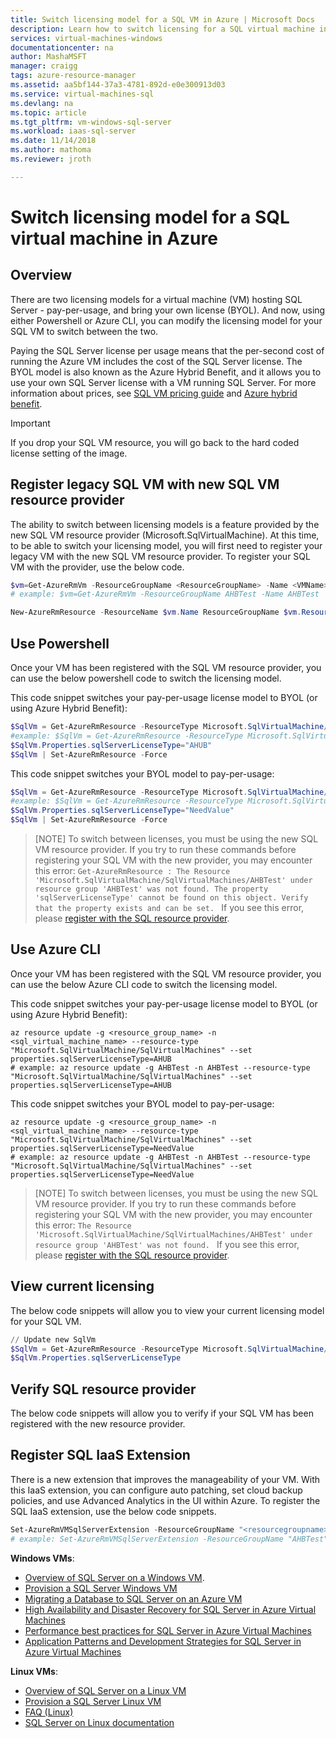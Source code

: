 ```yaml
---
title: Switch licensing model for a SQL VM in Azure | Microsoft Docs
description: Learn how to switch licensing for a SQL virtual machine in Azure. 
services: virtual-machines-windows
documentationcenter: na
author: MashaMSFT
manager: craigg
tags: azure-resource-manager
ms.assetid: aa5bf144-37a3-4781-892d-e0e300913d03
ms.service: virtual-machines-sql
ms.devlang: na
ms.topic: article
ms.tgt_pltfrm: vm-windows-sql-server
ms.workload: iaas-sql-server
ms.date: 11/14/2018
ms.author: mathoma
ms.reviewer: jroth

---
```

# Switch licensing model for a SQL virtual machine in Azure

## Overview

There are two licensing models for a virtual machine (VM) hosting SQL Server - pay-per-usage, and bring your own license (BYOL). And now, using either Powershell or Azure CLI, you can modify the licensing model for your SQL VM to switch between the two. 

Paying the SQL Server license per usage means that the per-second cost of running the Azure VM includes the cost of the SQL Server license.
The BYOL model is also known as the Azure Hybrid Benefit, and it allows you to use your own SQL Server license with a VM running SQL Server. For more information about prices, see [SQL VM pricing guide](https://docs.microsoft.com/azure/virtual-machines/windows/sql/virtual-machines-windows-sql-server-pricing-guidance) and [Azure hybrid benefit](https://azure.microsoft.com/pricing/hybrid-benefit/). 

  >[!IMPORTANT]
  > If you drop your SQL VM resource, you will go back to the hard coded license setting of the image. 


## Register legacy SQL VM with new SQL VM resource provider
The ability to switch between licensing models is a feature provided by the new SQL VM resource provider (Microsoft.SqlVirtualMachine). At this time, to be able to switch your licensing model, you will first need to register your legacy VM with the new SQL VM resource provider. To register your SQL VM with the provider, use the below code. 

```powershell
$vm=Get-AzureRmVm -ResourceGroupName <ResourceGroupName> -Name <VMName>​
# example: $vm=Get-AzureRmVm -ResourceGroupName AHBTest -Name AHBTest​

New-AzureRmResource -ResourceName $vm.Name ResourceGroupName $vm.ResourceGroupName -Location $vm.Location -ResourceType Microsoft.SqlVirtualMachine/sqlVirtualMachines -Properties @{virtualMachineResourceId=$vm.Id} ​
```

## Use Powershell 
Once your VM has been registered with the SQL VM resource provider, you can use the below powershell code to switch the licensing model. 

This code snippet switches your pay-per-usage license model to BYOL (or using Azure Hybrid Benefit): 
```powershell
$SqlVm = Get-AzureRmResource -ResourceType Microsoft.SqlVirtualMachine/SqlVirtualMachines -ResourceGroupName <resource_grou_name> -ResourceName <VM_name>
#example: $SqlVm = Get-AzureRmResource -ResourceType Microsoft.SqlVirtualMachine/SqlVirtualMachines -ResourceGroupName AHBTest -ResourceName AHBTest
$SqlVm.Properties.sqlServerLicenseType="AHUB"
$SqlVm | Set-AzureRmResource -Force 
``` 

This code snippet switches your BYOL model to pay-per-usage:
```powershell
$SqlVm = Get-AzureRmResource -ResourceType Microsoft.SqlVirtualMachine/SqlVirtualMachines -ResourceGroupName <resource_grou_name> -ResourceName <VM_name>
#example: $SqlVm = Get-AzureRmResource -ResourceType Microsoft.SqlVirtualMachine/SqlVirtualMachines -ResourceGroupName AHBTest -ResourceName AHBTest
$SqlVm.Properties.sqlServerLicenseType="NeedValue"
$SqlVm | Set-AzureRmResource -Force 
``` 

  >[NOTE]
  > To switch between licenses, you must be using the new SQL VM resource provider. If you try to run these commands before registering your SQL VM with the new provider, you may encounter this error: `Get-AzureRmResource : The Resource 'Microsoft.SqlVirtualMachine/SqlVirtualMachines/AHBTest' under resource group 'AHBTest' was not found. The property 'sqlServerLicenseType' cannot be found on this object. Verify that the property exists and can be set. ` If you see this error, please [register with the SQL resource provider](#register-legacy-SQL-vm-with-new-SQL-VM-resource-provider). 
 

## Use Azure CLI
Once your VM has been registered with the SQL VM resource provider, you can use the below Azure CLI code to switch the licensing model.  

This code snippet switches your pay-per-usage license model to BYOL (or using Azure Hybrid Benefit):
```azurecli-interactive
az resource update -g <resource_group_name> -n <sql_virtual_machine_name> --resource-type "Microsoft.SqlVirtualMachine/SqlVirtualMachines" --set properties.sqlServerLicenseType=AHUB
# example: az resource update -g AHBTest -n AHBTest --resource-type "Microsoft.SqlVirtualMachine/SqlVirtualMachines" --set properties.sqlServerLicenseType=AHUB
```

This code snippet switches your BYOL model to pay-per-usage: 
```azurecli-interactive
az resource update -g <resource_group_name> -n <sql_virtual_machine_name> --resource-type "Microsoft.SqlVirtualMachine/SqlVirtualMachines" --set properties.sqlServerLicenseType=NeedValue
# example: az resource update -g AHBTest -n AHBTest --resource-type "Microsoft.SqlVirtualMachine/SqlVirtualMachines" --set properties.sqlServerLicenseType=NeedValue
```

  >[NOTE]
  > To switch between licenses, you must be using the new SQL VM resource provider. If you try to run these commands before registering your SQL VM with the new provider, you may encounter this error: `The Resource 'Microsoft.SqlVirtualMachine/SqlVirtualMachines/AHBTest' under resource group 'AHBTest' was not found. ` If you see this error, please [register with the SQL resource provider](#register-legacy-SQL-vm-with-new-SQL-VM-resource-provider). 

## View current licensing 

The below code snippets will allow you to view your current licensing model for your SQL VM. 

```powershell
// Update new SqlVm
$SqlVm = Get-AzureRmResource -ResourceType Microsoft.SqlVirtualMachine/SqlVirtualMachines -ResourceGroupName AHBTest -ResourceName AHBTest
$SqlVm.Properties.sqlServerLicenseType
```

## Verify SQL resource provider

The below code snippets will allow you to verify if your SQL VM has been registered with the new resource provider. 


## Register SQL IaaS Extension
There is a new extension that improves the manageability of your VM. With this IaaS extension, you can configure auto patching, set cloud backup policies, and use Advanced Analytics in the UI within Azure.  To register the SQL IaaS extension, use the below code snippets. 

```powershell
Set-AzureRmVMSqlServerExtension -ResourceGroupName "<resourcegroupname>" -VMName "<vmname>" -Name "SQLIaasExtension" -Version "2.0" -Location "<location>"
# example: Set-AzureRmVMSqlServerExtension -ResourceGroupName "AHBTest" -VMName "AHBTest" -Name "SQLIaasExtension" -Version "2.0" -Location "East US 2"
```

**Windows VMs**:

* [Overview of SQL Server on a Windows VM](virtual-machines-windows-sql-server-iaas-overview.md).
* [Provision a SQL Server Windows VM](virtual-machines-windows-portal-sql-server-provision.md)
* [Migrating a Database to SQL Server on an Azure VM](virtual-machines-windows-migrate-sql.md)
* [High Availability and Disaster Recovery for SQL Server in Azure Virtual Machines](virtual-machines-windows-sql-high-availability-dr.md)
* [Performance best practices for SQL Server in Azure Virtual Machines](virtual-machines-windows-sql-performance.md)
* [Application Patterns and Development Strategies for SQL Server in Azure Virtual Machines](virtual-machines-windows-sql-server-app-patterns-dev-strategies.md)

**Linux VMs**:

* [Overview of SQL Server on a Linux VM](../../linux/sql/sql-server-linux-virtual-machines-overview.md)
* [Provision a SQL Server Linux VM](../../linux/sql/provision-sql-server-linux-virtual-machine.md)
* [FAQ (Linux)](../../linux/sql/sql-server-linux-faq.md)
* [SQL Server on Linux documentation](https://docs.microsoft.com/sql/linux/sql-server-linux-overview)